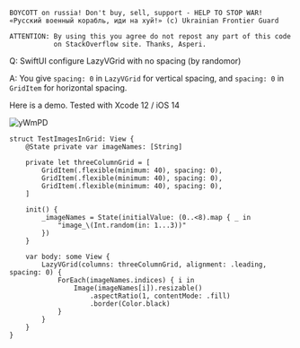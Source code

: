 ```
BOYCOTT on russia! Don't buy, sell, support - HELP TO STOP WAR!
«Русский военный корабль, иди на хуй!» (c) Ukrainian Frontier Guard

ATTENTION: By using this you agree do not repost any part of this code
           on StackOverflow site. Thanks, Asperi.
```

Q: SwiftUI configure LazyVGrid with no spacing (by randomor)

A: You give `spacing: 0` in `LazyVGrid` for vertical spacing, and `spacing: 0` in `GridItem` for horizontal spacing.

Here is a demo. Tested with Xcode 12 / iOS 14

![yWmPD](https://user-images.githubusercontent.com/62171579/162632696-9cae9a9d-2215-4219-9c36-2e5b4e787522.png)


```
struct TestImagesInGrid: View {
    @State private var imageNames: [String]

    private let threeColumnGrid = [
        GridItem(.flexible(minimum: 40), spacing: 0),
        GridItem(.flexible(minimum: 40), spacing: 0),
        GridItem(.flexible(minimum: 40), spacing: 0),
    ]

    init() {
        _imageNames = State(initialValue: (0..<8).map { _ in
            "image_\(Int.random(in: 1...3))"
        })
    }

    var body: some View {
        LazyVGrid(columns: threeColumnGrid, alignment: .leading, spacing: 0) {
            ForEach(imageNames.indices) { i in
                Image(imageNames[i]).resizable()
                    .aspectRatio(1, contentMode: .fill)
                    .border(Color.black)
            }
        }
    }
}
```


  [1]: https://i.stack.imgur.com/yWmPD.png
